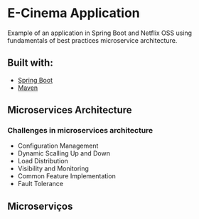 
# E-Cinema Application

Example of an application in Spring Boot and Netflix OSS using fundamentals of best practices microservice architecture.

## Built with:

- [Spring Boot](https://spring.io/projects/spring-boot)
- [Maven](https://maven.apache.org/)

## Microservices Architecture

### Challenges in microservices architecture

- Configuration Management
- Dynamic Scalling Up and Down
- Load Distribution
- Visibility and Monitoring
- Common Feature Implementation
- Fault Tolerance



## Microserviços

